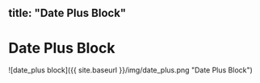 title: "Date Plus Block"
---
# Date Plus Block
![date_plus block]({{ site.baseurl }}/img/date_plus.png "Date Plus Block")